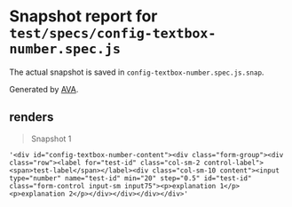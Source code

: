 # Snapshot report for `test/specs/config-textbox-number.spec.js`

The actual snapshot is saved in `config-textbox-number.spec.js.snap`.

Generated by [AVA](https://ava.li).

## renders

> Snapshot 1

    '<div id="config-textbox-number-content"><div class="form-group"><div class="row"><label for="test-id" class="col-sm-2 control-label"><span>test-label</span></label><div class="col-sm-10 content"><input type="number" name="test-id" min="20" step="0.5" id="test-id" class="form-control input-sm input75"><p>explanation 1</p><p>explanation 2</p></div></div></div></div>'
